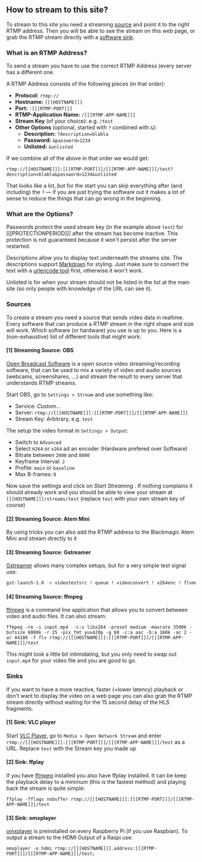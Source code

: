 ## How to stream to this site?

To stream to this site you need a streaming [source](#Sources) and point it to the right RTMP address. Then you will be able to see the stream on this web page, or grab the RTMP stream directly with a [software sink](#Sinks).

### What is an RTMP Address?
To send a stream you have to use the correct RTMP Address (every server has a different one.  

A RTMP Address consists of the following pieces (in that order):  

- **Protocol:** `rtmp://`
- **Hostname:** `[[[HOSTNAME]]]`  
- **Port:** `:[[[RTMP-PORT]]]`
- **RTMP-Application Name:** `/[[[RTMP-APP-NAME]]]`
- **Stream Key** (of your choice): e.g. `/test`
- **Other Options** (optional, started with `?` combined with `&`):
    - **Description:** `?description=blabla`
    - **Password:** `&password=1234`
    - **Unlisted:** `&unlisted`

If we combine all of the above in that order we would get:  
```
rtmp://[[HOSTNAME]]]:[[[RTMP-PORT]]]/[[[RTMP-APP-NAME]]]/test?description=blabla&password=1234&unlisted
```

That looks like a lot, but for the start you can skip everything after (and including) the `?` — if you are just trying the software out it makes a lot of sense to reduce the things that can go wrong in the beginning.

### What are the Options?

Passwords protect the used stream key (in the example above `test`) for [[[PROTECTIONPERIOD]]] after the stream has become inactive. This protection is not guaranteed because it won't persist after the server restarted.

Descriptions allow you to display text underneath the streams site. The descriptions support [Markdown](https://www.markdownguide.org/basic-syntax/) for styling. Just make sure to convert the text with a [urlencode tool](https://www.urlencoder.org/) first, otherwise it won't work.

Unlisted is for when your stream should not be listed in the list at the main site (so only people with knowledge of the URL can see it).


### Sources
To create a stream you need a source that sends video data in realtime. Every software that can produce a RTMP stream in the right shape and size will work. Which software (or hardware) you use is up to you. Here is a (non-exhaustive) list of different tools that might work:

#### [1] Streaming Source: OBS

[Open Broadcast Software](https://obsproject.com/) is a open source video streaming/recording software, that can be used to mix a variety of video and audio sources (webcams, screenshares, ...) and stream the result to every server that understands RTMP streams.

Start OBS, go to `Settings > Stream`  and use something like:

- Service: _Custom..._
- Server: `rtmp://[[[HOSTNAME]]]:[[[RTMP-PORT]]]/[[[RTMP-APP-NAME]]]`
- Stream Key: Arbitrary, e.g. `test`

The setup the video format in `Settings > Output`:

- Switch to `Advanced`
- Select `H264` or `x264` ad an encoder (Hardware prefered over Software)
- Bitrate between `2000` and `8000`
- Keyframe Interval: `2`
- Profile: `main` or `baseline`
- Max B-frames: `0`

Now save the settings and click on _Start Streaming_ .  If nothing complains it should already work and you should be able to view your stream at `[[[HOSTNAME]]]/streams/test` (replace `test` with your own stream key of course)

#### [2] Streaming Source: Atem Mini
By using tricks you can also add the RTMP address to the Blackmagic Atem Mini and stream directly to it

#### [3] Streaming Source: Gstreamer

[Gstreamer](https://gstreamer.freedesktop.org/) allows many complex setups, but for a very simple test signal use:

```bash
gst-launch-1.0 -e videotestsrc ! queue ! videoconvert ! x264enc ! flvmux streamable=true ! queue ! rtmpsink location='rtmp://[[[HOSTNAME]]]:[[[RTMP-PORT]]]/[[[RTMP-APP-NAME]]]/test'
```

#### [4] Streaming Source: ffmpeg

[ffmpeg](https://ffmpeg.org/) is a command line application that allows you to convert between video and audio files. It can also stream:

```
ffmpeg -re -i input.mp4  -c:v libx264 -preset medium -maxrate 3500k -bufsize 6000k -r 25 -pix_fmt yuv420p -g 60 -c:a aac -b:a 160k -ac 2 -ar 44100 -f flv rtmp://[[[HOSTNAME]]]:[[[RTMP-PORT]]]/[[[RTMP-APP-NAME]]]/test
```

This might look a little bit intimidating, but you only need to swap out `input.mp4` for your video file and you are good to go.

### Sinks

If you want to have a more reactive, faster (=lower latency) playback or don't want to display the video on a web page you can also grab the RTMP stream directly without waiting for the 15 second delay of the HLS fragments.

#### [1] Sink: VLC player
Start [VLC Player](https://www.videolan.org/vlc/index.html), go to `Media > Open Network Stream` and enter `rtmp://[[[HOSTNAME]]]:[[[RTMP-PORT]]]/[[[RTMP-APP-NAME]]]/test` as a URL. Replace `test` with the Stream key you made up

#### [2] Sink: ffplay
If you have [ffmpeg](https://ffmpeg.org/) installed you also have ffplay installed. It can be keep the playback delay to a minimum (this is the fastest method) and playing back the stream is quite simple:
```
ffplay -fflags nobuffer rtmp://[[[HOSTNAME]]]:[[[RTMP-PORT]]]/[[[RTMP-APP-NAME]]]/test
```

#### [3] Sink: omxplayer
[omxplayer](https://www.raspberrypi.org/documentation/raspbian/applications/omxplayer.md) is preinstalled on every Raspberry Pi (if you use Raspbian). To output a stream to the HDMI Output of a Raspi use:
```
omxplayer -o hdmi rtmp://[[[HOSTNAME]]].address:[[[RTMP-PORT]]]/[[[RTMP-APP-NAME]]]/test;
```